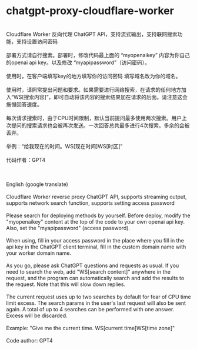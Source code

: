 # chatgpt-proxy-cloudflare-worker
<br>Cloudflare Worker 反向代理 ChatGPT API，支持流式输出，支持联网搜索功能，支持设置访问密码
<br>
<br>部署方式请自行搜索。部署时，修改代码最上面的 “myopenaikey” 内容为你自己的openai api key。以及修改 “myapipassword”（访问密码）。
<br>
<br>使用时，在客户端填写key的地方填写你的访问密码 填写域名改为你的域名。
<br>
<br>使用时，请照常提出问题和要求。如果需要进行网络搜索，在请求的任何地方加入“WS[搜索内容]”，即可自动将该内容的搜索结果加在请求的后面。请注意这会拖慢回答速度。
<br>
<br>每次请求搜索时，由于CPU时间限制，默认当前提问最多使用两次搜索。用户上次提问的搜索请求也会被再次发送。一次回答总共最多进行4次搜索。多余的会被丢弃。
<br>
<br>举例：“给我现在的时间。WS[现在时间]WS[时区]”
<br>
<br>代码作者：GPT4

<br>
<br>English (google translate)
<br>
<br>Cloudflare Worker reverse proxy ChatGPT API, supports streaming output, supports network search function, supports setting access password
<br>
<br>Please search for deploying methods by yourself. Before deploy, modify the "myopenaikey" content at the top of the code to your own openai api key. Also, set the "myapipassword" (access password).
<br>
<br>When using, fill in your access password in the place where you fill in the api key in the ChatGPT client terminal, fill in the custom domain name with your worker domain name.
<br>
<br>As you go, please ask ChatGPT questions and requests as usual. If you need to search the web, add "WS[search content]" anywhere in the request, and the program can automatically search and add the results to the request. Note that this will slow down replies.
<br>
<br>The current request uses up to two searches by default for fear of CPU time limit excess. The search params in the user's last request will also be sent again. A total of up to 4 searches can be performed with one answer. Excess will be discarded.
<br>
<br>Example: "Give me the current time. WS[current time]WS[time zone]"
<br>
<br>Code author: GPT4
